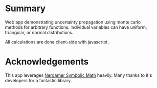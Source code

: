 # Summary #

Web app demonstrating uncertainty propagation using monte carlo methods for arbitrary functions. Individual variables can have uniform, triangular, or normal distributions.

All calculations are done client-side with javascript.

# Acknowledgements #

This app leverages [Nerdamer Symbolic Math](https://github.com/jiggzson/nerdamer) heavily. Many thanks to it's developers for a fantastic library.
